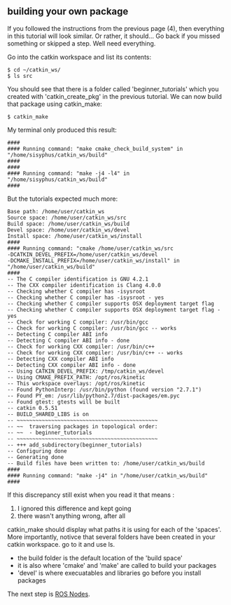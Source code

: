 ## building your own package
If you followed the instructions from the previous page (4), then everything in this tutorial will look similar. Or rather, it should...
Go back if you missed something or skipped a step. Well need everything.

Go into the catkin workspace and list its contents:
```
$ cd ~/catkin_ws/
$ ls src
```

You should see that there is a folder called 'beginner_tutorials' which you created with 'catkin_create_pkg' in the previous tutorial. We can now build that package using catkin_make: 
```
$ catkin_make
```

My terminal only produced this result:
```
####
#### Running command: "make cmake_check_build_system" in "/home/sisyphus/catkin_ws/build"
####
####
#### Running command: "make -j4 -l4" in "/home/sisyphus/catkin_ws/build"
####
```

But the tutorials expected much more:
```
Base path: /home/user/catkin_ws
Source space: /home/user/catkin_ws/src
Build space: /home/user/catkin_ws/build
Devel space: /home/user/catkin_ws/devel
Install space: /home/user/catkin_ws/install
####
#### Running command: "cmake /home/user/catkin_ws/src
-DCATKIN_DEVEL_PREFIX=/home/user/catkin_ws/devel
-DCMAKE_INSTALL_PREFIX=/home/user/catkin_ws/install" in "/home/user/catkin_ws/build"
####
-- The C compiler identification is GNU 4.2.1
-- The CXX compiler identification is Clang 4.0.0
-- Checking whether C compiler has -isysroot
-- Checking whether C compiler has -isysroot - yes
-- Checking whether C compiler supports OSX deployment target flag
-- Checking whether C compiler supports OSX deployment target flag - yes
-- Check for working C compiler: /usr/bin/gcc
-- Check for working C compiler: /usr/bin/gcc -- works
-- Detecting C compiler ABI info
-- Detecting C compiler ABI info - done
-- Check for working CXX compiler: /usr/bin/c++
-- Check for working CXX compiler: /usr/bin/c++ -- works
-- Detecting CXX compiler ABI info
-- Detecting CXX compiler ABI info - done
-- Using CATKIN_DEVEL_PREFIX: /tmp/catkin_ws/devel
-- Using CMAKE_PREFIX_PATH: /opt/ros/kinetic
-- This workspace overlays: /opt/ros/kinetic
-- Found PythonInterp: /usr/bin/python (found version "2.7.1") 
-- Found PY_em: /usr/lib/python2.7/dist-packages/em.pyc
-- Found gtest: gtests will be built
-- catkin 0.5.51
-- BUILD_SHARED_LIBS is on
-- ~~~~~~~~~~~~~~~~~~~~~~~~~~~~~~~~~~~~~~~~~~~~~
-- ~~  traversing packages in topological order:
-- ~~  - beginner_tutorials
-- ~~~~~~~~~~~~~~~~~~~~~~~~~~~~~~~~~~~~~~~~~~~~~
-- +++ add_subdirectory(beginner_tutorials)
-- Configuring done
-- Generating done
-- Build files have been written to: /home/user/catkin_ws/build
####
#### Running command: "make -j4" in "/home/user/catkin_ws/build"
####
```
If this discrepancy still exist when you read it that means :
1. I ignored this difference and kept going
2. there wasn't anything wrong, after all


catkin_make should display what paths it is using for each of the 'spaces'. More importantly, notivce that several folders have been created in your catkin workspace. go to it and use ls.

- the build folder is the default location of the 'build space'
- it is also where 'cmake' and 'make' are called to build your packages
- 'devel' is where execuatables and libraries go before you install packages

The next step is [ROS Nodes](http://wiki.ros.org/ROS/Tutorials/UnderstandingNodes).
